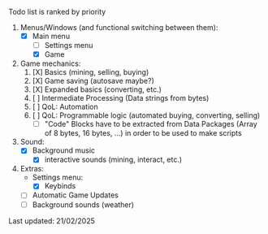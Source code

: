 Todo list is ranked by priority

1. Menus/Windows (and functional switching between them):
    - [X] Main menu
        - [ ] Settings menu
        - [X] Game 

2. Game mechanics:
    1. [X] Basics (mining, selling, buying)
    2. [X] Game saving (autosave maybe?)
    3. [X] Expanded basics (converting, etc.)
    4. [ ] Intermediate Processing (Data strings from bytes)
    5. [ ] QoL: Automation
    6. [ ] QoL: Programmable logic (automated buying, converting, selling)
        - [ ] "Code" Blocks have to be extracted from Data Packages (Array of 8 bytes, 16 bytes, ...) in order to be used to make scripts

3. Sound:
    - [X] Background music
        - [X] interactive sounds (mining, interact, etc.)

4. Extras:
    - Settings menu:
        - [X] Keybinds
    - [ ] Automatic Game Updates
    - [ ] Background sounds (weather)

Last updated: 21/02/2025
